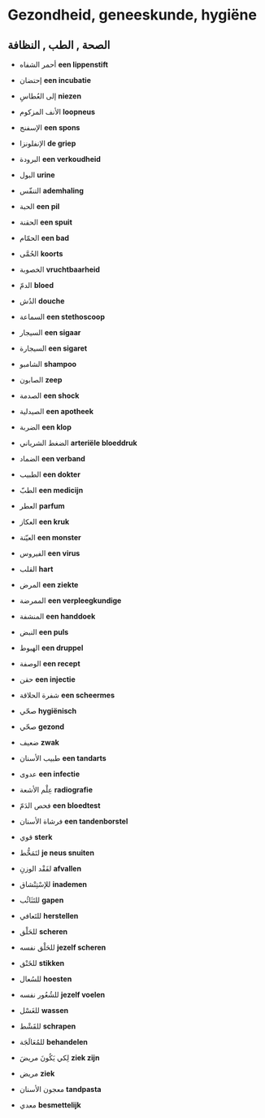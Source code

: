 <!-- header -->
<!-- endHeader -->

# Gezondheid, geneeskunde, hygiëne

## الصحة , الطب , النظافة

- أحمر الشفاه
**een lippenstift**

- إحتضان
**een incubatie**

- إلى العُطاسِ
**niezen**

- الأنف المزكوم
**loopneus**

- الإسفنج
**een spons**

- الإنفلونزا
**de griep**

- البرودة
**een verkoudheid**

- البول
**urine**

- التنفّس
**ademhaling**

- الحبة
**een pil**

- الحقنة
**een spuit**

- الحمّام
**een bad**

- الحُمَّى
**koorts**

- الخصوبة
**vruchtbaarheid**

- الدمّ
**bloed**

- الدُش
**douche**

- السماعة
**een stethoscoop**

- السيجار
**een sigaar**

- السيجارة
**een sigaret**

- الشامبو
**shampoo**

- الصابون
**zeep**

- الصدمة
**een shock**

- الصيدلية
**een apotheek**

- الضربة
**een klop**

- الضغط الشرياني
**arteriële bloeddruk**

- الضماد
**een verband**

- الطبيب
**een dokter**

- الطبّ
**een medicijn**

- العطر
**parfum**

- العكاز
**een kruk**

- العيّنة
**een monster**

- الفيروس
**een virus**

- القلب
**hart**

- المرض
**een ziekte**

- الممرضة
**een verpleegkundige**

- المنشفة
**een handdoek**

- النبض
**een puls**

- الهبوط
**een druppel**

- الوصفة
**een recept**

- حقن
**een injectie**

- شفرة الحلاقة
**een scheermes**

- صحّي
**hygiënisch**

- صحّي
**gezond**

- ضعيف
**zwak**

- طبيب الأسنان
**een tandarts**

- عدوى
**een infectie**

- عِلْم الأشعة
**radiografie**

- فحص الدَمّ
**een bloedtest**

- فرشاة الأسنان
**een tandenborstel**

- قوي
**sterk**

- لتَمَخُّط
**je neus snuiten**

- لفَقْد الوزنِ
**afvallen**

- للإسْتِنْشاق
**inademen**

- للتَثَائُب
**gapen**

- للتَعافي
**herstellen**

- للحَلْق
**scheren**

- للحَلْق نفسه
**jezelf scheren**

- للخَنْق
**stikken**

- للسُعال
**hoesten**

- للشُعُور نفسه
**jezelf voelen**

- للغَسْل
**wassen**

- للقَشْط
**schrapen**

- للمُعَالَجَة
**behandelen**

- لِكي يَكُونَ مريضَ
**ziek zijn**

- مريض
**ziek**

- معجون الأسنان
**tandpasta**

- معدي
**besmettelijk**

